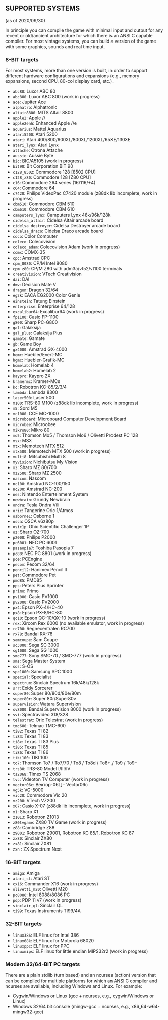 ## SUPPORTED SYSTEMS 

(as of 2020/09/30)

In principle you can compile the game with minimal input and output for any recent or old/ancient architecture for which there is an ANSI C capable compiler.
For most vintage systems, you can build a version of the game with some graphics, sounds and real time input.


### 8-BIT targets

For most systems, more than one version is built, in order to support different hardware configurations and expansions 
(e.g., memory expansions, second CPU, 80-col display card, etc.).

- `abc80`: Luxor ABC 80
- `abc800`: Luxor ABC 800 (work in progress)
- `ace`: Jupiter Ace
- `alphatro`: Alphatronic
- `altair8800`: MITS Altair 8800
- `apple2`: Apple //
- `apple2enh`: Enhanced Apple //e
- `aquarius`: Mattel Aquarius 
- `atari5200`: Atari 5200
- `atari`: Atari 400/800/600XL/800XL/1200XL/65XE/130XE
- `atari_lynx`: Atari Lynx
- `attache`: Otrona Attache
- `aussie`: Aussie Byte
- `bic`: BIC/A5105 (work in progress)
- `bit90`: Bit Corporation BIT 90
- `c128_8502`: Commodore 128 [8502 CPU]
- `c128_z80`: Commodore 128 [Z80 CPU]
- `c16`: Commodore 264 series (16/116/+4)
- `c64`: Commodore 64
- `c7420`: Philips VideoPac C7420 module (z88dk lib incomplete, work in progress)
- `cbm510`: Commodore CBM 510
- `cbm610`: Commodore CBM 610
- `camputers_lynx`: Camputers Lynx 48k/96k/128k
- `cidelsa_altair`: Cidelsa Altair arcade board
- `cidelsa_destroyer`: Cidelsa Destroyer arcade board
- `cidelsa_draco`: Cidelsa Draco arcade board
- `coco`: Color Computer
- `coleco`: Colecovision
- `coleco_adam`: Colecovision Adam (work in progress)
- `comx`: COMX-35
- `cpc`: Amstrad CPC
- `cpm_8080`: CP/M Intel 8080
- `cpm_z80`: CP/M Z80 with adm3a/vt52/vt100 terminals
- `creativision`: VTech Creativision
- `dai`: DAI
- `dmv`: Decision Mate V
- `dragon`: Dragon 32/64
- `eg2k`: EACA EG2000 Color Genie
- `einstein`: Tatung Einstein
- `enterprise`: Enterprise 64/128
- `excalibur64`: Excalibur64 (work in progress)
- `fp1100`: Casio FP-1100
- `g800`: Sharp PC-G800
- `gal`: Galaksija
- `gal_plus`: Galaksija Plus
- `gamate`: Gamate
- `gb`: Game Boy
- `gx4000`: Amstrad GX-4000
- `hemc`: Huebler/Evert-MC
- `hgmc`: Huebler-Grafik-MC
- `homelab`: Homelab 4
- `homelab2`: Homelab 2
- `kaypro`: Kaypro 2X
- `kramermc`: Kramer-MCs
- `kc`: Robotron KC-85/2/3/4
- `lambda`: Lambda 8300
- `laser500`: Laser 500
- `m100`: TRS-80 M100 (z88dk lib incomplete, work in progress)
- `m5`: Sord M5
- `mc1000`: CCE MC-1000
- `microboard`: Microboard Computer Development Board
- `microbee`: Microobee
- `mikro80`: Mikro 80
- `mo5`: Thomson Mo5 / Thomson Mo6 / Olivetti Prodest PC 128
- `msx`: MSX
- `mtx`: Memotech MTX 512
- `mtx500`: Memotech MTX 500 (work in progress)
- `multi8`: Mitsubishi Multi 8
- `myvision`: Nichibutsu My Vision
- `mz`: Sharp MZ 80/700
- `mz2500`: Sharp MZ 2500
- `nascom`: Nascom
- `nc100`: Amstrad NC-100/150
- `nc200`: Amstrad NC-200
- `nes`: Nintendo Enterteinment System
- `newbrain`: Grundy Newbrain
- `ondra`: Tesla Ondra Vili
- `oric`: Tangerine Oric 1/Atmos
- `osborne1`: Osborne 1
- `osca`: OSCA v6z80p
- `osic1p`: Ohio Scientific Challenger 1P
- `oz`: Sharp OZ-700
- `p2000`: Philips P2000
- `pc6001`: NEC PC 6001
- `pasaopia7`: Toshiba Pasopia 7
- `pc88`: NEC PC 8801 (work in progress)
- `pce`: PCEngine
- `pecom`: Pecom 32/64
- `pencil2`: Hanimex Pencil II
- `pet`: Commodore Pet
- `pmd85`: PMD85
- `pps`: Peters Plus Sprinter
- `primo`: Primo
- `pv1000`: Casio PV1000
- `pv2000`: Casio PV2000
- `px4`: Epson PX-4/HC-40
- `px8`: Epson PX-8/HC-80
- `qc10`: Epson QC-10/QX-10 (work in progress)
- `rex`: Xircom Rex 6000 (no available emulator, work in progress)
- `rc700`: Regnecentralen RC700
- `rx78`: Bandai RX-78
- `samcoupe`: Sam Coupe
- `sc3000`: Sega SC 3000
- `sg1000`: Sega SG 1000
- `smc777`: Sony SMC-70 / SMC-777 (work in progress)
- `sms`: Sega Master System
- `sos`: S-OS 
- `spc1000`: Samsung SPC 1000
- `special`: Specialist
- `spectrum`: Sinclair Spectrum 16k/48k/128k
- `srr`: Exidy Sorcerer
- `super80`: Super 80/80d/80e/80m
- `super80r`: Super 80r/Super80v
- `supervision`: Watara Supervision
- `sv8000`: Bandai Supervision 8000 (work in progress)
- `svi`: Spectravideo 318/328
- `telestrat`: Oric Telestrat (work in progress)
- `tmc600`: Telmac TMC-600
- `ti82`: Texas TI 82
- `ti83`: Texas TI 83
- `ti8x`: Texas TI 83 Plus
- `ti85`: Texas TI 85
- `ti86`: Texas TI 86
- `tiki100`: TIKI 100
- `to7`: Thomson To7 / To7/70 / To8 / To8d / To8+ / To9 / To9+
- `trs80`: TRS-80 Model I/III/IV
- `ts2068`: Timex TS 2068
- `tvc`: Videoton TV Computer (work in progress)
- `vector06c`: Вектор-06Ц - Vector06c
- `vg5k`: VG-5000
- `vic20`: Commodore Vic 20
- `vz200`: VTech VZ200
- `x07`: Casio X-07 (z88dk lib incomplete, work in progress)
- `x1`: Sharp X1
- `z1013`: Robotron Z1013
- `z80tvgame`: ZX80 TV Game (work in progress)
- `z88`: Cambridge Z88
- `z9001`: Robotron Z9001, Robotron KC 85/1, Robotron KC 87 
- `zx80`: Sinclair ZX80
- `zx81`: Sinclair ZX81
- `zxn` : ZX Spectrum Next

### 16-BIT targets
- `amiga`: Amiga 
- `atari_st`: Atari ST
- `cx16`: Commander X16 (work in progress)
- `olivetti_m20`: Olivetti M20 
- `pc8086`: Intel 8088/8086 PC
- `pdp`: PDP 11 v7 (work in progress)
- `sinclair_ql`: Sinclair QL
- `ti99`: Texas Instruments TI99/4A 



### 32-BIT targets
- `linux386`:  ELF linux for Intel 386
- `linux68k`:  ELF linux for Motorola 68020
- `linuxppc`:  ELF linux for PPC
- `linuxmips`: ELF linux for little endian MIPS32r2 (work in progress)


### Modern 32/64-BIT PC targets

There are a plain stdlib (turn based) and an ncurses (action) version that can be compiled for multiple platforms for which an ANSI C compiler and ncurses are available, including Windows and Linux.
For example:
- Cygwin/Windows or Linux (gcc + ncurses, e.g., cygwin/Windows or Linux) 
- Windows 32/64 bit console (mingw-gcc + ncurses, e.g., x86_64-w64-mingw32-gcc)
